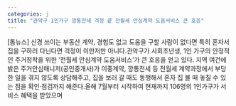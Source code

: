 ```yaml
---
categories: j
title: "관악구 1인가구 깡통전세 걱정 끝 전월세 안심계약 도움서비스 큰 호응"
---
```

[톱뉴스] 신경 쓰이는 부동산 계약, 경험도 없고 도움을 구할 사람이 없다면 특히 혼자서 집을 구하러 다닌다면 걱정이 이만저만 아니다.관악구가 사회초년생, 1인 가구의 안정적인 주거정착을 위한 ‘전월세 안심계약 도움서비스’가 큰 호응을 얻고 있다. 지역 여건에 밝은 주거안심매니저(공인중개사)가 이중계약, 깡통전세 등 전월세 계약과정에서 부당한 일을 겪지 않도록 상담해주고, 집을 보러 갈 때도 동행해서 혼자 집 볼 때 놓칠 수 있는 점을 확인‧점검까지 해준다.올해 7월부터 시작하여 현재까지 106명의 1인가구가 서비스 혜택을 받았으며